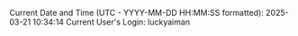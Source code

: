 Current Date and Time (UTC - YYYY-MM-DD HH:MM:SS formatted): 2025-03-21 10:34:14
Current User's Login: luckyaiman
